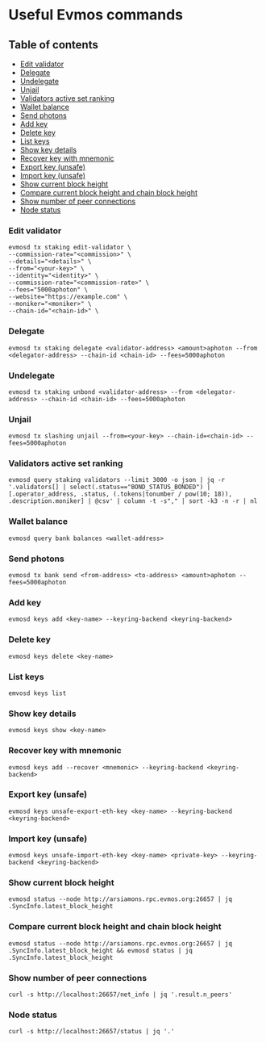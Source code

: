 # Useful Evmos commands

## Table of contents

- [Edit validator](#edit-validator)
- [Delegate](#delegate)
- [Undelegate](#undelegate)
- [Unjail](#unjail)
- [Validators active set ranking](#validators-active-set-ranking)
- [Wallet balance](#wallet-balance)
- [Send photons](#send-photons)
- [Add key](#add-key)
- [Delete key](#delete-key)
- [List keys](#list-keys)
- [Show key details](#show-key-details)
- [Recover key with mnemonic](#recover-key-with-mnemonic)
- [Export key (unsafe)](#export-key-unsafe)
- [Import key (unsafe)](#import-key-unsafe)
- [Show current block height](#show-current-block-height)
- [Compare current block height and chain block height](#compare-current-block-height-and-chain-block-height)
- [Show number of peer connections](#show-number-of-peer-connections)
- [Node status](#node-status)

### Edit validator

```
evmosd tx staking edit-validator \
--commission-rate="<commission>" \
--details="<details>" \
--from="<your-key>" \
--identity="<identity>" \
--commission-rate="<commission-rate>" \
--fees="5000aphoton" \
--website="https://example.com" \
--moniker="<moniker>" \
--chain-id="<chain-id>" \
```

### Delegate

```
evmosd tx staking delegate <validator-address> <amount>aphoton --from <delegator-address> --chain-id <chain-id> --fees=5000aphoton
```

### Undelegate

```
evmosd tx staking unbond <validator-address> --from <delegator-address> --chain-id <chain-id> --fees=5000aphoton
```

### Unjail

```
evmosd tx slashing unjail --from=<your-key> --chain-id=<chain-id> --fees=5000aphoton
```

### Validators active set ranking

```
evmosd query staking validators --limit 3000 -o json | jq -r '.validators[] | select(.status=="BOND_STATUS_BONDED") | [.operator_address, .status, (.tokens|tonumber / pow(10; 18)), .description.moniker] | @csv' | column -t -s"," | sort -k3 -n -r | nl
```

### Wallet balance

```
evmosd query bank balances <wallet-address>
```

### Send photons

```
evmosd tx bank send <from-address> <to-address> <amount>aphoton --fees=5000aphoton
```

### Add key

```
evmosd keys add <key-name> --keyring-backend <keyring-backend>
```

### Delete key

```
evmosd keys delete <key-name>
```

### List keys

```
emvosd keys list
```

### Show key details

```
evmosd keys show <key-name>
```

### Recover key with mnemonic
```
evmosd keys add --recover <mnemonic> --keyring-backend <keyring-backend>
```

### Export key (unsafe)

```
evmosd keys unsafe-export-eth-key <key-name> --keyring-backend <keyring-backend>
```

### Import key (unsafe)

```
evmosd keys unsafe-import-eth-key <key-name> <private-key> --keyring-backend <keyring-backend>
```

### Show current block height

```
evmosd status --node http://arsiamons.rpc.evmos.org:26657 | jq .SyncInfo.latest_block_height
```

### Compare current block height and chain block height

```
evmosd status --node http://arsiamons.rpc.evmos.org:26657 | jq .SyncInfo.latest_block_height && evmosd status | jq .SyncInfo.latest_block_height
```

### Show number of peer connections

```
curl -s http://localhost:26657/net_info | jq '.result.n_peers'
```

### Node status

```
curl -s http://localhost:26657/status | jq '.'
```

